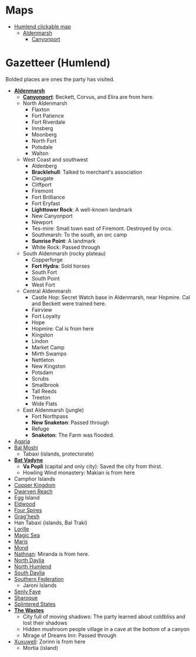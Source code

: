 # Maps
- [Humlend clickable map](humlend.html)
    - [Aldenmarsh](aldenmarsh.md)
        - [Canyonport](canyonport.md)

# Gazetteer (Humlend)
Bolded places are ones the party has visited.

- **[Aldenmarsh](aldenmarsh.md)**
    - **[Canyonport](canyonport.md)**: Beckett, Corvus, and Elira are from here.
    - North Aldenmarsh
        - Flaxton
        - Fort Patience
        - Fort Riverdale
        - Innsberg
        - Moonberg
        - North Fort
        - Potsdale
        - Walton
    - West Coast and southwest
        - Aldenberg
        - **Bracklehull**: Talked to merchant's association
        - Cleugate
        - Cliffport
        - Firemont
        - Fort Brilliance
        - Fort Eryfast
        - **Lighttower Rock**: A well-known landmark
        - New Canyonport
        - Newport
        - Tes-mire: Small town east of Firemont. Destroyed by orcs.
        - Southmarsh: To the south, an orc camp
        - **Sunrise Point**: A landmark
        - White Rock: Passed through
    - South Aldenmarsh (rocky plateau)
        - Copperforge
        - **Fort Hydra**: Sold horses
        - South Fort
        - South Point
        - West Fort
    - Central Aldenmarsh
        - Castle Hop: Secret Watch base in Aldenmarsh, near Hopmire. Cal and Beckett were trained here.
        - Fairview
        - Fort Loyalty
        - Hope
        - Hopmire: Cal is from here
        - Kingston
        - Lindon
        - Market Camp
        - Mirth Swamps
        - Nettleton
        - New Kingston
        - Potsdam
        - Scrubs
        - Smallbrook
        - Tall Reeds
        - Treeton
        - Wide Flats
    - East Aldenmarsh (jungle)
        - Fort Northpass
        - **New Snaketon**: Passed through
        - Refuge
        - **Snaketon**: The Farm was flooded.
- [Agaria](agaria.md)
- [Bal Moshi](bal_moshi.md)
    - Tabaxi (islands, protectorate)
- **[Bat Vadyne](bat_vadyne.md)**
    - **Va Popli** (capital and only city): Saved the city from thirst.
    - Howling Wind monastery: Makian is from here
- Camphor Islands
- [Copper Kingdom](copper_kingdom.md)
- [Dwarven Reach](dwarven_reach.md)
- Egg Island
- [Eldwood](eldwood.md)
- [Four Spires](four_spires.md)
- [Grag'hesh](graghesh.md)
- Han Tabaxi (islands, Bal Traki)
- [Lorille](lorille.md)
- [Magic Sea](magic_sea.md)
- [Maris](maris.md)
- [Mond](mond.md)
- [Nathnan](nathnan.md): Miranda is from here.
- [North Daylia](north_daylia.md)
- [North Humlend](north_humlend.md)
- [South Daylia](south_daylia.md)
- [Southern Federation](southern_federation.md)
    - Jaroni Islands
- [Senly Faye](senly_faye.md)
- [Sharoque](sharoque.md)
- [Splintered States](splintered_states.md)
- **[The Wastes](wastes.md)**
    - City full of moving shadows: The party learned about coldbliss and lost their shadows
    - Hidden mushroom people village in a cave at the bottom of a canyon
    - Mirage of Dreams Inn: Passed through
- [Xuxuwell](xuxuwell.md): Zorinn is from here
    - Mortia (island)
